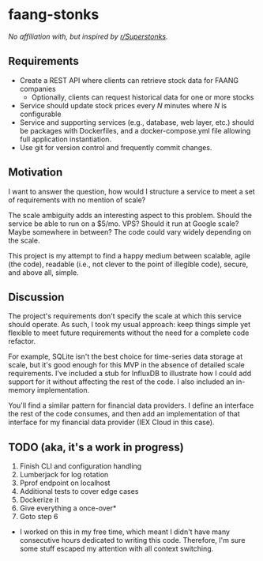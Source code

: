 # faang-stonks

_No affiliation with, but inspired by
[r/Superstonks](https://www.reddit.com/r/Superstonks/)._

## Requirements

* Create a REST API where clients can retrieve stock data for FAANG companies
  * Optionally, clients can request historical data for one or more stocks
* Service should update stock prices every _N_ minutes where _N_ is configurable
* Service and supporting services (e.g., database, web layer, etc.) should be
  packages with Dockerfiles, and a docker-compose.yml file allowing full 
  application instantiation.
* Use git for version control and frequently commit changes.

## Motivation

I want to answer the question, how would I structure a service to meet a set
of requirements with no mention of scale?

The scale ambiguity adds an interesting aspect to this problem. Should the
service be able to run on a $5/mo. VPS? Should it run at Google scale? Maybe
somewhere in between? The code could vary widely depending on the scale.

This project is my attempt to find a happy medium between scalable, agile (the
code), readable (i.e., not clever to the point of illegible code), secure, and 
above all, simple.

## Discussion

The project's requirements don't specify the scale at which this service 
should operate. As such, I took my usual approach: keep things simple yet 
flexible to meet future requirements without the need for a complete code
refactor.

For example, SQLite isn't the best choice for time-series data storage at
scale, but it's good enough for this MVP in the absence of detailed scale
requirements. I've included a stub for InfluxDB to illustrate how I could add
support for it without affecting the rest of the code. I also included an in-
memory implementation.

You'll find a similar pattern for financial data providers. I define an
interface the rest of the code consumes, and then add an implementation of
that interface for my financial data provider (IEX Cloud in this case).

## TODO (aka, it's a work in progress)

1. Finish CLI and configuration handling
2. Lumberjack for log rotation
3. Pprof endpoint on localhost
4. Additional tests to cover edge cases
5. Dockerize it
6. Give everything a once-over*
7. Goto step 6

* I worked on this in my free time, which meant I didn't have many consecutive
  hours dedicated to writing this code. Therefore, I'm sure some stuff escaped
  my attention with all context switching.